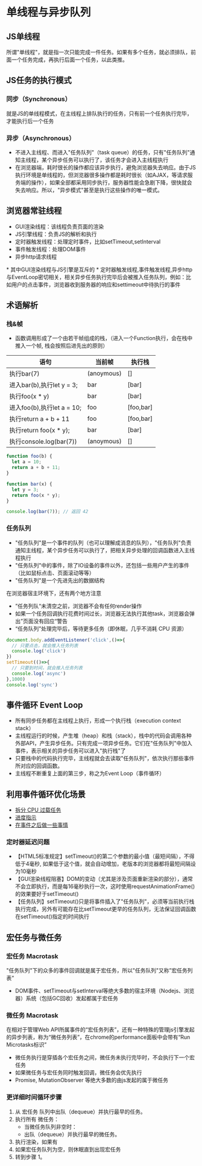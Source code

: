 # 单线程与异步队列

## JS单线程
所谓"单线程"，就是指一次只能完成一件任务。如果有多个任务，就必须排队，前面一个任务完成，再执行后面一个任务，以此类推。

## JS任务的执行模式

### 同步（Synchronous）
就是JS的单线程模式，在主线程上排队执行的任务，只有前一个任务执行完毕，才能执行后一个任务

### 异步（Asynchronous）
- 不进入主线程、而进入"任务队列"（task queue）的任务，只有"任务队列"通知主线程，某个异步任务可以执行了，该任务才会进入主线程执行
- 在浏览器端，耗时很长的操作都应该异步执行，避免浏览器失去响应。由于JS执行环境是单线程的，但浏览器很多操作都是耗时很长（如AJAX，等请求服务端的操作），如果全部都采用同步执行，服务器性能会急剧下降，很快就会失去响应。所以，"异步模式"甚至是执行这些操作的唯一模式。

## 浏览器常驻线程
- GUI渲染线程：该线程负责页面的渲染
- JS引擎线程：负责JS的解析和执行
- 定时器触发线程：处理定时事件，比如setTimeout,setInterval
- 事件触发线程：处理DOM事件
- 异步http请求线程

\* 其中GUI渲染线程与JS引擎是互斥的
\* 定时器触发线程,事件触发线程,异步http与EventLoop密切相关，相关异步任务执行完毕后会被推入任务队列，例如：比如用户的点击事件，浏览器收到服务器的响应和settimeout中待执行的事件

## 术语解析
### 栈&帧
- 函数调用形成了一个由若干帧组成的栈，（进入一个Function执行，会在栈中推入一个帧, 栈会按照后进先出的原则）


| 语句                       | 当前帧     | 执行栈    |
| -------------------------- | ---------- | --------- |
| 执行bar(7)                 | (anoymous) | []        |
| 进入bar(b),执行let y = 3;  | bar        | [bar]     |
| 执行foo(x * y)             | bar        | [bar]     |
| 进入foo(b),执行let a = 10; | foo        | [foo,bar] |
| 执行return a + b + 11      | foo        | [foo,bar] |
| 执行return foo(x * y);     | bar        | [bar]     |
| 执行console.log(bar(7))    | (anoymous) | []        |

```js
function foo(b) {
  let a = 10;
  return a + b + 11;
}

function bar(x) {
  let y = 3;
  return foo(x * y);
}

console.log(bar(7)); // 返回 42
```

### 任务队列
- "任务队列"是一个事件的队列（也可以理解成消息的队列），"任务队列"负责通知主线程，某个异步任务可以执行了，把相关异步处理的回调函数进入主线程执行
- "任务队列"中的事件，除了IO设备的事件以外，还包括一些用户产生的事件（比如鼠标点击、页面滚动等等）
- "任务队列"是一个先进先出的数据结构

在浏览器宿主环境下，还有两个地方注意
- ”任务列队“未清空之前，浏览器不会有任何render操作
- 如果一个任务回调执行花费时间过长，浏览器无法执行其他task，浏览器会弹出”页面没有回应“警告
- “任务队列”处理完毕后，等待更多任务（即休眠，几乎不消耗 CPU 资源）
```js
document.body.addEventListener('click',()=>{
  // 只要点击，就会推入任务列表
  console.log('click')
})
setTimeout(()=>{
  // 只要到时间，就会推入任务列表
  console.log('async')
},1000)
console.log('sync')
```

## 事件循环 Event Loop
- 所有同步任务都在主线程上执行，形成一个执行栈（execution context stack）
- 主线程运行的时候，产生堆（heap）和栈（stack），栈中的代码会调用各种外部API，产生异步任务。只有完成一项异步任务。它们在"任务队列"中加入事件，表示相关的异步任务可以进入"执行栈"了
- 只要栈中的代码执行完毕，主线程就会去读取"任务队列"，依次执行那些事件所对应的回调函数。
- 主线程不断重复上面的第三步，称之为Event Loop（事件循环）

## 利用事件循环优化场景
- [拆分 CPU 过载任务](https://zh.javascript.info/event-loop#yong-li-1-chai-fen-cpu-guo-zai-ren-wu)
- [进度指示](https://zh.javascript.info/event-loop#yong-li-2-jin-du-zhi-shi)
- [在事件之后做一些事情](https://zh.javascript.info/event-loop#yong-li-3-zai-shi-jian-zhi-hou-zuo-yi-xie-shi-qing)

### 定时器延迟问题
 - 【HTML5标准规定】setTimeout()的第二个参数的最小值（最短间隔），不得低于4毫秒, 如果低于这个值，就会自动增加，老版本的浏览器都将最短间隔设为10毫秒
 - 【GUI渲染线程阻塞】DOM的变动（尤其是涉及页面重新渲染的部分），通常不会立即执行，而是每16毫秒执行一次，这时使用requestAnimationFrame()的效果要好于setTimeout()
 - 【任务队列】setTimeout()只是将事件插入了"任务队列"，必须等当前执行栈执行完成，另外有可能存在比setTimeout更早的任务队列，无法保证回调函数在setTimeout()指定的时间执行

## 宏任务与微任务

### 宏任务 Macrotask
 "任务队列"下的众多的事件回调就是属于宏任务，所以"任务队列"又称”宏任务列表“
- DOM事件、setTimeout与setInterval等绝大多数的宿主环境（Nodejs、浏览器）系统（包括GC回收）发起都属于宏任务

### 微任务 Macrotask
在相对于管理Web API所属事件的“宏任务列表”，还有一种特殊的管理js引擎发起的异步列表，称为“微任务列表”，在chrome的performance面板中会带有“Run Microtasks标识”
- 微任务执行是穿插各个宏任务之间，微任务未执行完毕时，不会执行下一个宏任务
- 如果微任务与宏任务同时触发回调，微任务会优先执行
- Promise, MutationObserver 等绝大多数的由js发起的属于微任务

### 更详细时间循环步骤
1. 从 宏任务 队列中出队（dequeue）并执行最早的任务。
2. 执行所有 微任务：
   - 当微任务队列非空时：
   - 出队（dequeue）并执行最早的微任务。
3. 执行渲染，如果有
4. 如果宏任务队列为空，则休眠直到出现宏任务
5. 转到步骤 1。